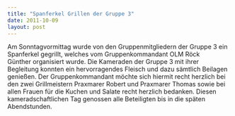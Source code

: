 ```yaml
---
title: "Spanferkel Grillen der Gruppe 3"
date: 2011-10-09
layout: post
---
```


Am Sonntagvormittag wurde von den Gruppenmitgliedern der Gruppe 3 ein Spanferkel gegrillt, welches vom Gruppenkommandant OLM Röck Günther organisiert wurde. Die Kameraden der Gruppe 3 mit ihrer Begleitung konnten ein hervorragendes Fleisch und dazu sämtlich Beilagen genießen. Der Gruppenkommandant möchte sich hiermit recht herzlich bei den zwei Grillmeistern Praxmarer Robert und Praxmarer Thomas sowie bei allen Frauen für die Kuchen und Salate recht herzlich bedanken. Diesen kameradschaftlichen Tag genossen alle Beteiligten bis in die späten Abendstunden.